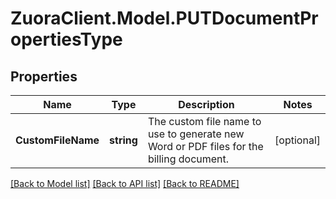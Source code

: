# ZuoraClient.Model.PUTDocumentPropertiesType

## Properties

Name | Type | Description | Notes
------------ | ------------- | ------------- | -------------
**CustomFileName** | **string** | The custom file name to use to generate new Word or PDF files for the billing document.  | [optional] 

[[Back to Model list]](../README.md#documentation-for-models) [[Back to API list]](../README.md#documentation-for-api-endpoints) [[Back to README]](../README.md)

